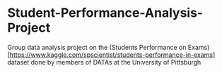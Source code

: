 # Student-Performance-Analysis-Project

Group data analysis project on the (Students Performance on Exams)[https://www.kaggle.com/spscientist/students-performance-in-exams] dataset done by members of DATAs at the University of Pittsburgh

